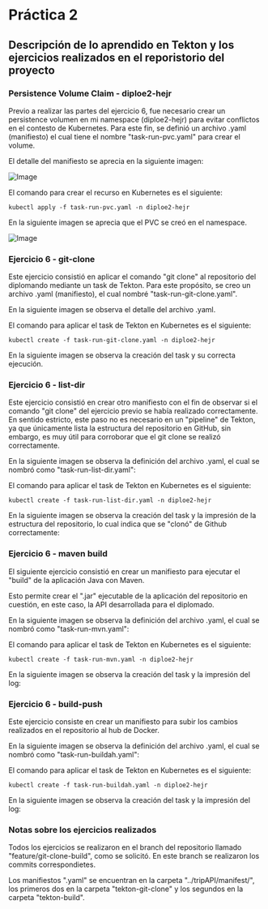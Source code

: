 # Práctica 2

## Descripción de lo aprendido en Tekton y los ejercicios realizados en el reporistorio del proyecto 

### Persistence Volume Claim - diploe2-hejr
Previo a realizar las partes del ejercicio 6, fue necesario crear un persistence volumen en mi namespace (diploe2-hejr) para evitar conflictos en el contesto de Kubernetes. 
Para este fin, se definió un archivo .yaml (manifiesto) el cual tiene el nombre "task-run-pvc.yaml" para crear el volume. 

El detalle del manifiesto se aprecia en la siguiente imagen: 

![Image](https://github.com/user-attachments/assets/126c5c91-675f-4efb-bba9-54f761084be7)


El comando para crear el recurso en Kubernetes es el siguiente: 

    kubectl apply -f task-run-pvc.yaml -n diploe2-hejr

En la siguiente imagen se aprecia que el PVC se creó en el namespace. 

![Image](https://github.com/user-attachments/assets/1372433d-7682-4930-84f2-571c4269868a) 

### Ejercicio 6 - git-clone

Este ejercicio consistió en aplicar el comando  "git clone" al repositorio del diplomando mediante un task de Tekton.
Para este propósito, se creo un archivo .yaml (manifiesto), el cual nombré "task-run-git-clone.yaml". 

En la siguiente imagen se observa el detalle del archivo .yaml. 


El comando para aplicar el task de Tekton en Kubernetes es el siguiente: 

    kubectl create -f task-run-git-clone.yaml -n diploe2-hejr

En la siguiente imagen se observa la creación del task y su correcta ejecución. 


### Ejercicio 6 - list-dir 

Este ejercicio consistió en crear otro manifiesto con el fin de observar si el comando "git clone" del ejercicio previo se había realizado correctamente. 
En sentido estricto, este paso no es necesario en un "pipeline" de Tekton, ya que únicamente lista la estructura del repositorio en GitHub, sin embargo, es muy útil para corroborar que el git clone se realizó  correctamente. 

En la siguiente imagen se observa la definición del archivo .yaml, el cual se nombró como "task-run-list-dir.yaml": 

El comando para aplicar el task de Tekton en Kubernetes es el siguiente: 

    kubectl create -f task-run-list-dir.yaml -n diploe2-hejr

En la siguiente imagen se observa la creación del task y la impresión de la estructura del repositorio, lo cual indica que se "clonó" de Github correctamente: 


### Ejercicio 6 - maven build 

El siguiente ejercicio consistió en crear un manifiesto para ejecutar el "build" de la aplicación Java con Maven. 

Esto permite crear el ".jar" ejecutable de la aplicación del repositorio en cuestión, en este caso, la API desarrollada para el diplomado. 

En la siguiente imagen se observa la definición del archivo .yaml, el cual se nombró como "task-run-mvn.yaml": 

El comando para aplicar el task de Tekton en Kubernetes es el siguiente: 

    kubectl create -f task-run-mvn.yaml -n diploe2-hejr

En la siguiente imagen se observa la creación del task y la impresión del log: 


### Ejercicio 6 - build-push

Este ejercicio consiste en crear un manifiesto para subir los cambios realizados en el repositorio al hub de Docker. 

En la siguiente imagen se observa la definición del archivo .yaml, el cual se nombró como "task-run-buildah.yaml": 


El comando para aplicar el task de Tekton en Kubernetes es el siguiente: 

    kubectl create -f task-run-buildah.yaml -n diploe2-hejr

En la siguiente imagen se observa la creación del task y la impresión del log: 


### Notas sobre los ejercicios realizados 

Todos los ejercicios se realizaron en el branch del repositorio llamado "feature/git-clone-build", como se solicitó. En este branch se realizaron los commits correspondietes. 

Los manifiestos ".yaml" se encuentran en la carpeta "../tripAPI/manifest/", los primeros dos en la carpeta "tekton-git-clone" y los segundos en la carpeta "tekton-build". 
